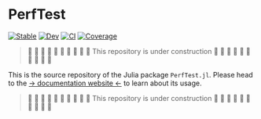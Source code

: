 # PerfTest

[![Stable](https://img.shields.io/badge/docs-stable-blue.svg)](https://JuliaPerf.github.io/PerfTest.jl/stable)
[![Dev](https://img.shields.io/badge/docs-dev-blue.svg)](https://JuliaPerf.github.io/PerfTest.jl/dev)
[![CI](https://github.com/JuliaPerf/PerfTest.jl/actions/workflows/CI.yml/badge.svg?branch=main)](https://github.com/JuliaPerf/PerfTest.jl/actions/workflows/CI.yml?query=branch%3Amain)
[![Coverage](https://codecov.io/gh/JuliaPerf/PerfTest.jl/branch/main/graph/badge.svg)](https://codecov.io/gh/JuliaPerf/PerfTest.jl)

> :construction: :construction: :construction: :construction: :construction: :construction: :construction: :construction: :construction: :construction: This repository is under construction :construction: :construction: :construction: :construction: :construction: :construction: :construction: :construction: :construction: :construction:


This is the source repository of the Julia package `PerfTest.jl`. Please head to the [-> documentation website <-](https://JuliaPerf.github.io/PerfTest.jl) to learn about its usage.


> :construction: :construction: :construction: :construction: :construction: :construction: :construction: :construction: :construction: :construction: This repository is under construction :construction: :construction: :construction: :construction: :construction: :construction: :construction: :construction: :construction: :construction: